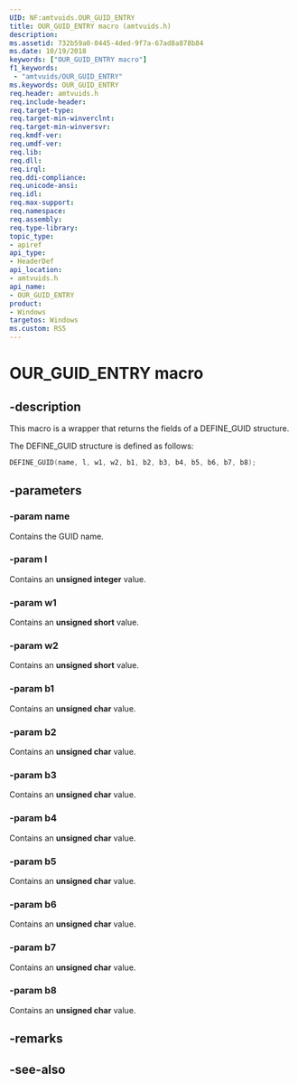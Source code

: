 ```yaml
---
UID: NF:amtvuids.OUR_GUID_ENTRY
title: OUR_GUID_ENTRY macro (amtvuids.h)
description: 
ms.assetid: 732b59a0-0445-4ded-9f7a-67ad8a878b84
ms.date: 10/19/2018
keywords: ["OUR_GUID_ENTRY macro"]
f1_keywords:
 - "amtvuids/OUR_GUID_ENTRY"
ms.keywords: OUR_GUID_ENTRY
req.header: amtvuids.h
req.include-header:
req.target-type:
req.target-min-winverclnt:
req.target-min-winversvr:
req.kmdf-ver:
req.umdf-ver:
req.lib:
req.dll:
req.irql: 
req.ddi-compliance:
req.unicode-ansi:
req.idl:
req.max-support:
req.namespace:
req.assembly:
req.type-library: 
topic_type: 
- apiref
api_type: 
- HeaderDef
api_location: 
- amtvuids.h
api_name: 
- OUR_GUID_ENTRY
product:
- Windows
targetos: Windows
ms.custom: RS5
---
```


# OUR_GUID_ENTRY macro

## -description

This macro is a wrapper that returns the fields of a DEFINE_GUID structure.

The DEFINE_GUID structure is defined as follows:

```cpp
DEFINE_GUID(name, l, w1, w2, b1, b2, b3, b4, b5, b6, b7, b8);
```

## -parameters

### -param name

Contains the GUID name.

### -param l

Contains an **unsigned integer** value.

### -param w1

Contains an **unsigned short** value.

### -param w2

Contains an **unsigned short** value.

### -param b1

Contains an **unsigned char** value.

### -param b2

Contains an **unsigned char** value.

### -param b3

Contains an **unsigned char** value.

### -param b4

Contains an **unsigned char** value.

### -param b5

Contains an **unsigned char** value.

### -param b6

Contains an **unsigned char** value.

### -param b7

Contains an **unsigned char** value.

### -param b8

Contains an **unsigned char** value.

## -remarks

## -see-also

